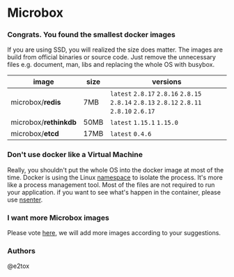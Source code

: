 # **Microbox**

### Congrats. You found the smallest docker images

If you are using SSD, you will realized the size does matter. The images are build from official binaries or source code. Just remove the unnecessary files e.g. document, man, libs and replacing the whole OS with busybox.

|image|size|versions|
|-----|--------|-----|
|microbox/**redis**|7MB | `latest` `2.8.17` `2.8.16` `2.8.15` `2.8.14` `2.8.13` `2.8.12` `2.8.11` `2.8.10` `2.6.17`| 
|microbox/**rethinkdb**|50MB |`latest` `1.15.1` `1.15.0`| 
|microbox/**etcd**|17MB |`latest` `0.4.6`| 


### Don't use docker like a Virtual Machine
Really, you shouldn't put the whole OS into the docker image at most of the time. Docker is using the Linux [namespace](http://en.wikipedia.org/wiki/Cgroups) to isolate the process. It's more like a process management tool. Most of the files are not required to run your application. if you want to see what's happen in the container, please use [nsenter](https://github.com/jpetazzo/nsenter).

### I want more **Microbox** images
Please vote [here](https://github.com/microbox/microbox.github.io/issues), we will add more images according to your suggestions.

### Authors
@e2tox
